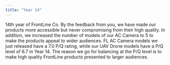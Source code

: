 ```yaml
---
title: "Year 14"
---
```


14th year of FrontLine Co.
By the feedback from you, we have made our products more accessible but never compromising from their high quality. In addition, we increased the number of models of our AC Camera to 5 to make the products appeal to wider audiences. FL AC Camera models we just released have a 7.0 P/Q rating, while our UAV Drone models have a P/Q level of 6.7 in Year 14. The reason we go for balancing at the P/Q level is to make high quality FrontLine products presented to larger audiences.

